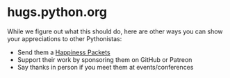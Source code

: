 # hugs.python.org

While we figure out what this should do, here are other ways
you can show your appreciations to other Pythonistas:

- Send them a [Happiness Packets](https://www.happinesspackets.io/)
- Support their work by sponsoring them on GitHub or Patreon
- Say thanks in person if you meet them at events/conferences

